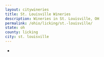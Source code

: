 ```yaml
---
layout: citywineries
title: St. Louisville Wineries
description: Wineries in St. Louisville, OH
permalink: /ohio/licking/st.-louisville/
state: oh
county: licking
city: st. louisville
---
```

-
